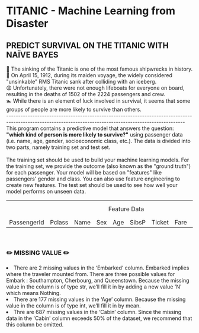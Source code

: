 # TITANIC - Machine Learning from Disaster
<b><h2>PREDICT SURVIVAL ON THE TITANIC WITH NAÏVE BAYES</h2></b>

🚢 The sinking of the Titanic is one of the most famous shipwrecks in history. 
<br/> 📆 On April 15, 1912, during its maiden voyage, the widely considered "unsinkable" RMS Titanic sank after colliding with an iceberg. 
<br/> 😧 Unfortunately, there were not enough lifeboats for everyone on board, resulting in the deaths of 1502 of the 2224 passengers and crew. 
<br/> 🏊 While there is an element of luck involved in survival, it seems that some groups of people are more likely to survive than others. 
<br/> --------------------------------------------------------------------------------------------------------------------------------------------------------- <br/>
This program contains a predictive model that answers the question: <b>"which kind of person is more likely to survive?"</b> using passenger data (i.e. name, age, gender, socioeconomic class, etc.). The data is divided into two parts, namely training set and test set. <br/><br/>
The training set should be used to build your machine learning models. For the training set, we provide the outcome (also known as the "ground truth") for each passenger. Your model will be based on "features" like passengers' gender and class. You can also use feature engineering to create new features. The test set should be used to see how well your model performs on unseen data.
<table>
  <tr>
    <td colspan="10" align="center"> Feature Data </td>
    <td align="center"> Label Data </td>
  </tr>
  <tr>
    <td>PassengerId</td>
    <td>Pclass</td>
    <td>Name</td>
    <td>Sex</td>
    <td>Age</td>
    <td>SibsP</td>
    <td>Ticket</td>
    <td>Fare</td>
    <td>Cabin</td>
    <td>Embarked</td>
    <td>Survived</td>
  </tr>
 </table>
 
<br/>
<h3> ✏️ MISSING VALUE ✏️</h3>
<li> There are 2 missing values in the ‘Embarked’ column. Embarked implies where the traveler mounted from. There are three possible values for Embark : Southampton, Cherbourg, and Queenstown. Because the missing value in the column is of type str, we’ll fill it in by adding a new value 'N' which means Nothing.<br/>
<li> There are 177 missing values in the ‘Age’ column. Because the missing value in the column is of type int, we’ll fill it in by mean.<br/>
<li> Thre are 687 missing values in the ‘Cabin’ column. Since the missing data in the 'Cabin' column exceeds 50% of the dataset, we recommend that this column be omitted.
